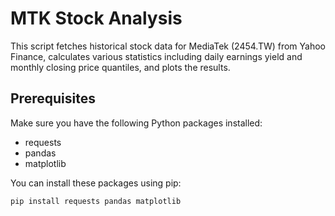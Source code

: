 # MTK Stock Analysis

This script fetches historical stock data for MediaTek (2454.TW) from Yahoo Finance, calculates various statistics including daily earnings yield and monthly closing price quantiles, and plots the results.

## Prerequisites

Make sure you have the following Python packages installed:

- requests
- pandas
- matplotlib

You can install these packages using pip:

```sh
pip install requests pandas matplotlib
